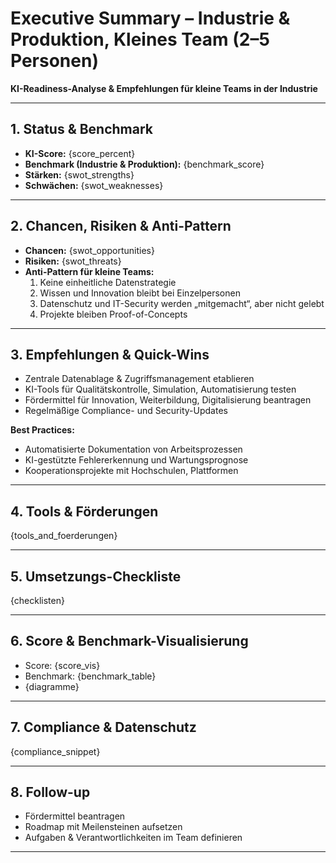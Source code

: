 # Executive Summary – Industrie & Produktion, Kleines Team (2–5 Personen)

**KI-Readiness-Analyse & Empfehlungen für kleine Teams in der Industrie**

---

## 1. Status & Benchmark

- **KI-Score:** {score_percent}
- **Benchmark (Industrie & Produktion):** {benchmark_score}
- **Stärken:** {swot_strengths}
- **Schwächen:** {swot_weaknesses}

---

## 2. Chancen, Risiken & Anti-Pattern

- **Chancen:** {swot_opportunities}
- **Risiken:** {swot_threats}
- **Anti-Pattern für kleine Teams:**  
  1. Keine einheitliche Datenstrategie  
  2. Wissen und Innovation bleibt bei Einzelpersonen  
  3. Datenschutz und IT-Security werden „mitgemacht“, aber nicht gelebt  
  4. Projekte bleiben Proof-of-Concepts

---

## 3. Empfehlungen & Quick-Wins

- Zentrale Datenablage & Zugriffsmanagement etablieren  
- KI-Tools für Qualitätskontrolle, Simulation, Automatisierung testen  
- Fördermittel für Innovation, Weiterbildung, Digitalisierung beantragen  
- Regelmäßige Compliance- und Security-Updates

**Best Practices:**  
- Automatisierte Dokumentation von Arbeitsprozessen  
- KI-gestützte Fehlererkennung und Wartungsprognose  
- Kooperationsprojekte mit Hochschulen, Plattformen

---

## 4. Tools & Förderungen

{tools_and_foerderungen}

---

## 5. Umsetzungs-Checkliste

{checklisten}

---

## 6. Score & Benchmark-Visualisierung

- Score: {score_vis}
- Benchmark: {benchmark_table}
- {diagramme}

---

## 7. Compliance & Datenschutz

{compliance_snippet}

---

## 8. Follow-up

- Fördermittel beantragen  
- Roadmap mit Meilensteinen aufsetzen  
- Aufgaben & Verantwortlichkeiten im Team definieren

---
